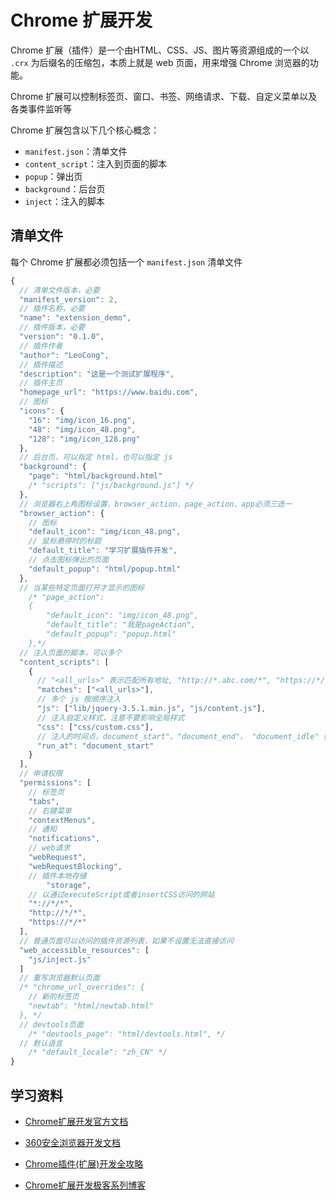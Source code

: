 # Chrome 扩展开发

Chrome 扩展（插件）是一个由HTML、CSS、JS、图片等资源组成的一个以 `.crx` 为后缀名的压缩包，本质上就是 web 页面，用来增强 Chrome 浏览器的功能。

Chrome 扩展可以控制标签页、窗口、书签、网络请求、下载、自定义菜单以及各类事件监听等

Chrome 扩展包含以下几个核心概念：

+ `manifest.json`：清单文件
+ `content_script`：注入到页面的脚本
+ `popup`：弹出页
+ `background`：后台页
+ `inject`：注入的脚本

## 清单文件

每个 Chrome 扩展都必须包括一个 `manifest.json` 清单文件

```js
{
  // 清单文件版本，必要
  "manifest_version": 2,
  // 插件名称，必要
  "name": "extension_demo",
  // 插件版本，必要
  "version": "0.1.0",
  // 插件作者
  "author": "LeoCong",
  // 插件描述
  "description": "这是一个测试扩展程序",
  // 插件主页
  "homepage_url": "https://www.baidu.com",
  // 图标
  "icons": {
    "16": "img/icon_16.png",
    "48": "img/icon_48.png",
    "128": "img/icon_128.png"
  },
  // 后台页，可以指定 html，也可以指定 js 
  "background": {
    "page": "html/background.html"
    /* "scripts": ["js/background.js"] */
  },
  // 浏览器右上角图标设置，browser_action、page_action、app必须三选一
  "browser_action": {
    // 图标
    "default_icon": "img/icon_48.png",
    // 鼠标悬停时的标题
    "default_title": "学习扩展插件开发",
    // 点击图标弹出的页面
    "default_popup": "html/popup.html"
  },
  // 当某些特定页面打开才显示的图标
	/* "page_action":
	{
		"default_icon": "img/icon_48.png",
		"default_title": "我是pageAction",
		"default_popup": "popup.html"
	},*/
  // 注入页面的脚本，可以多个
  "content_scripts": [
    {
      // "<all_urls>" 表示匹配所有地址, "http://*.abc.com/*", "https://*/*"
      "matches": ["<all_urls>"],
      // 多个 js 按顺序注入
      "js": ["lib/jquery-3.5.1.min.js", "js/content.js"],
      // 注入自定义样式，注意不要影响全局样式
      "css": ["css/custom.css"],
      // 注入的时间点，document_start"、"document_end"、 "document_idle"（默认），表示页面空闲时
      "run_at": "document_start"
    }
  ],
  // 申请权限
  "permissions": [
    // 标签页
    "tabs", 
    // 右键菜单
    "contextMenus",
    // 通知
    "notifications",
    // web请求
    "webRequest",
    "webRequestBlocking",
    // 插件本地存储
		"storage",
    // 以通过executeScript或者insertCSS访问的网站
    "*://*/*", 
    "http://*/*", 
    "https://*/*"
  ],
  // 普通页面可以访问的插件资源列表，如果不设置无法直接访问
  "web_accessible_resources": [
    "js/inject.js"
  ]
  // 重写浏览器默认页面
  /* "chrome_url_overrides": {
    // 新的标签页
    "newtab": "html/newtab.html"
  }, */
  // devtools页面
	/* "devtools_page": "html/devtools.html", */
  // 默认语言
	/* "default_locale": "zh_CN" */
}
```

## 学习资料

+ [Chrome扩展开发官方文档](https://developer.chrome.com/extensions)

+ [360安全浏览器开发文档](http://open.se.360.cn/open/extension_dev/overview.html)

+ [Chrome插件(扩展)开发全攻略](https://www.cnblogs.com/liuxianan/p/chrome-plugin-develop.html)

+ [Chrome扩展开发极客系列博客](https://www.cnblogs.com/champagne/p/?page=2)